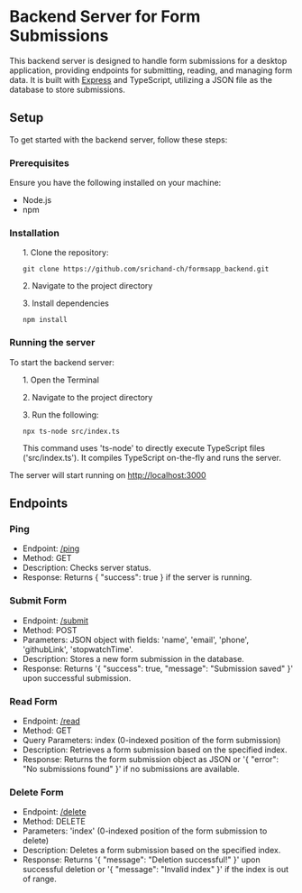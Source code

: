 <h1>Backend Server for Form Submissions</h1>

<p>This backend server is designed to handle form submissions for a desktop application, providing endpoints for submitting, reading, and managing form data. It is built with <a href="https://expressjs.com/">Express</a>  and TypeScript, utilizing a JSON file as the database to store submissions.</p>

<h2>Setup</h2>

<p>To get started with the backend server, follow these steps:</p>

<h3>Prerequisites</h3>

<p>Ensure you have the following installed on your machine:</p>

<ul>
  <li>Node.js</li>
  <li>npm</li>
</ul>

<h3>Installation</h3>

<ul>

<p>1. Clone the repository: </p>

<pre><code>git clone https://github.com/srichand-ch/formsapp_backend.git</code></pre>

<p>2. Navigate to the project directory</p>

<p>3. Install dependencies</p>

<pre><code>npm install</code></pre>

</ul>

<h3>Running the server</h3>

<p>To start the backend server:</p>

<ul>

<p>1. Open the Terminal</p>

<p>2. Navigate to the project directory</p>

<p>3. Run the following: </p>

<pre><code>npx ts-node src/index.ts</code></pre>

<p>This command uses 'ts-node' to directly execute TypeScript files ('src/index.ts'). It compiles TypeScript on-the-fly and runs the server.</p>

</ul>

<p>The server will start running on <a href="http://localhost:3000">http://localhost:3000</a></p>

<h2>Endpoints</h2>

<h3>Ping</h3>

<ul>
  <li>Endpoint: <a href="/ping">/ping</a></li>
  <li>Method: GET</li>
  <li>Description: Checks server status.</li>
  <li>Response: Returns { "success": true } if the server is running.</li>
</ul>

<h3>Submit Form</h3>

<ul>
  <li>Endpoint: <a href="/submit">/submit</a> </li>
  <li>Method: POST</li>
  <li>Parameters: JSON object with fields: 'name', 'email', 'phone', 'githubLink', 'stopwatchTime'.</li>
  <li>Description:  Stores a new form submission in the database.</li>
  <li>Response: Returns '{ "success": true, "message": "Submission saved" }' upon successful submission.</li>
</ul>

<h3>Read Form</h3>

<ul>
  <li>Endpoint: <a href="/read">/read</a> </li>
  <li>Method: GET</li>
  <li>Query Parameters: index (0-indexed position of the form submission)</li>
  <li>Description: Retrieves a form submission based on the specified index.</li>
  <li>Response: Returns the form submission object as JSON or '{ "error": "No submissions found" }' if no submissions are available.</li>
</ul>

<h3>Delete Form</h3>

<ul>
  <li>Endpoint: <a href="/delete">/delete</a> </li>
  <li>Method: DELETE</li>
  <li>Parameters: 'index' (0-indexed position of the form submission to delete)</li>
  <li>Description: Deletes a form submission based on the specified index.</li>
  <li>Response: Returns '{ "message": "Deletion successful!" }' upon successful deletion or '{ "message": "Invalid index" }' if the index is out of range.</li>
</ul>





